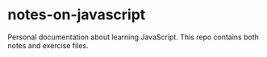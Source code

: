 # notes-on-javascript
Personal documentation about learning JavaScript. This repo contains both notes and exercise files.